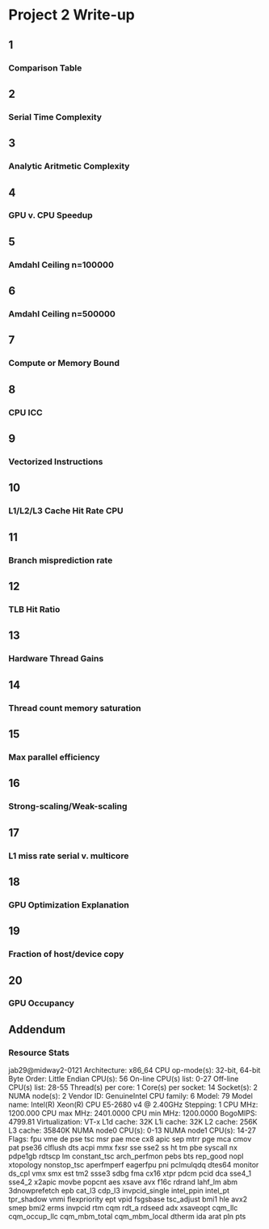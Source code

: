 
# Project 2 Write-up

## 1
### Comparison Table

## 2
### Serial Time Complexity

## 3
### Analytic Aritmetic Complexity

## 4
### GPU v. CPU Speedup

## 5
### Amdahl Ceiling n=100000

## 6
### Amdahl Ceiling n=500000

## 7
### Compute or Memory Bound

## 8
### CPU ICC

## 9
### Vectorized Instructions

## 10
### L1/L2/L3 Cache Hit Rate CPU

## 11
### Branch misprediction rate

## 12
### TLB Hit Ratio

## 13
### Hardware Thread Gains

## 14
### Thread count memory saturation

## 15
### Max parallel efficiency

## 16
### Strong-scaling/Weak-scaling

## 17
### L1 miss rate serial v. multicore

## 18
### GPU Optimization Explanation

## 19
### Fraction of host/device copy

## 20
### GPU Occupancy

## Addendum
### Resource Stats

jab29@midway2-0121
Architecture:          x86_64
CPU op-mode(s):        32-bit, 64-bit
Byte Order:            Little Endian
CPU(s):                56
On-line CPU(s) list:   0-27
Off-line CPU(s) list:  28-55
Thread(s) per core:    1
Core(s) per socket:    14
Socket(s):             2
NUMA node(s):          2
Vendor ID:             GenuineIntel
CPU family:            6
Model:                 79
Model name:            Intel(R) Xeon(R) CPU E5-2680 v4 @ 2.40GHz
Stepping:              1
CPU MHz:               1200.000
CPU max MHz:           2401.0000
CPU min MHz:           1200.0000
BogoMIPS:              4799.81
Virtualization:        VT-x
L1d cache:             32K
L1i cache:             32K
L2 cache:              256K
L3 cache:              35840K
NUMA node0 CPU(s):     0-13
NUMA node1 CPU(s):     14-27
Flags:                 fpu vme de pse tsc msr pae mce cx8 apic sep mtrr pge mca cmov pat pse36 clflush dts acpi mmx fxsr sse sse2 ss ht tm pbe syscall nx pdpe1gb rdtscp lm constant_tsc arch_perfmon pebs bts rep_good nopl xtopology nonstop_tsc aperfmperf eagerfpu pni pclmulqdq dtes64 monitor ds_cpl vmx smx est tm2 ssse3 sdbg fma cx16 xtpr pdcm pcid dca sse4_1 sse4_2 x2apic movbe popcnt aes xsave avx f16c rdrand lahf_lm abm 3dnowprefetch epb cat_l3 cdp_l3 invpcid_single intel_ppin intel_pt tpr_shadow vnmi flexpriority ept vpid fsgsbase tsc_adjust bmi1 hle avx2 smep bmi2 erms invpcid rtm cqm rdt_a rdseed adx xsaveopt cqm_llc cqm_occup_llc cqm_mbm_total cqm_mbm_local dtherm ida arat pln pts
